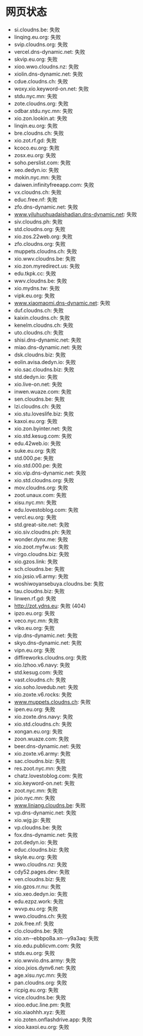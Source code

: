 # 网页状态
- si.cloudns.be: 失败
- linqing.eu.org: 失败
- svip.cloudns.org: 失败
- vercel.dns-dynamic.net: 失败
- skvip.eu.org: 失败
- xioo.wwo.cloudns.nz: 失败
- xiolin.dns-dynamic.net: 失败
- cdue.cloudns.ch: 失败
- woxy.xio.keyword-on.net: 失败
- stdu.nyc.mn: 失败
- zote.cloudns.org: 失败
- odbar.stdu.nyc.mn: 失败
- xio.zon.lookin.at: 失败
- linqin.eu.org: 失败
- bre.cloudns.ch: 失败
- xio.zot.rf.gd: 失败
- kcoco.eu.org: 失败
- zosx.eu.org: 失败
- soho.perslist.com: 失败
- xeo.dedyn.io: 失败
- mokin.nyc.mn: 失败
- daiwen.infinityfreeapp.com: 失败
- vx.cloudns.ch: 失败
- educ.free.nf: 失败
- zfo.dns-dynamic.net: 失败
- www.yiluhuohuadaishadian.dns-dynamic.net: 失败
- siv.cloudns.ph: 失败
- std.cloudns.org: 失败
- xio.zos.22web.org: 失败
- zfo.cloudns.org: 失败
- muppets.cloudns.ch: 失败
- xio.wwv.cloudns.be: 失败
- xio.zon.myredirect.us: 失败
- edu.tkpk.cc: 失败
- wwv.cloudns.be: 失败
- xio.mydns.tw: 失败
- vipk.eu.org: 失败
- www.xiaomaomi.dns-dynamic.net: 失败
- duf.cloudns.ch: 失败
- kaixin.cloudns.ch: 失败
- kenelm.cloudns.ch: 失败
- uto.cloudns.ch: 失败
- shisi.dns-dynamic.net: 失败
- miao.dns-dynamic.net: 失败
- dsk.cloudns.biz: 失败
- eolin.avisa.dedyn.io: 失败
- xio.sac.cloudns.biz: 失败
- std.dedyn.io: 失败
- xio.live-on.net: 失败
- inwen.wuaze.com: 失败
- sen.cloudns.be: 失败
- lzi.cloudns.ch: 失败
- xio.stu.loveslife.biz: 失败
- kaxoi.eu.org: 失败
- xio.zon.byinter.net: 失败
- xio.std.kesug.com: 失败
- edu.42web.io: 失败
- suke.eu.org: 失败
- std.000.pe: 失败
- xio.std.000.pe: 失败
- xio.vip.dns-dynamic.net: 失败
- xio.std.cloudns.org: 失败
- mov.cloudns.org: 失败
- zoot.unaux.com: 失败
- xisu.nyc.mn: 失败
- edu.lovestoblog.com: 失败
- vercl.eu.org: 失败
- std.great-site.net: 失败
- xio.siv.cloudns.ph: 失败
- wonder.dynx.me: 失败
- xio.zoot.myfw.us: 失败
- virgo.cloudns.biz: 失败
- xio.gzos.link: 失败
- sch.cloudns.be: 失败
- xio.jxsio.v6.army: 失败
- woshiwoyansebuya.cloudns.be: 失败
- tau.cloudns.biz: 失败
- linwen.rf.gd: 失败
- http://zot.ydns.eu: 失败 (404)
- ipzo.eu.org: 失败
- veco.nyc.mn: 失败
- viko.eu.org: 失败
- vip.dns-dynamic.net: 失败
- skyo.dns-dynamic.net: 失败
- vipn.eu.org: 失败
- diffireworks.cloudns.org: 失败
- xio.lzhoo.v6.navy: 失败
- std.kesug.com: 失败
- vast.cloudns.ch: 失败
- xio.soho.lovedub.net: 失败
- xio.zoxte.v6.rocks: 失败
- www.muppets.cloudns.ch: 失败
- ipen.eu.org: 失败
- xio.zoxte.dns.navy: 失败
- xio.std.cloudns.ch: 失败
- xongan.eu.org: 失败
- zoon.wuaze.com: 失败
- beer.dns-dynamic.net: 失败
- xio.zoxte.v6.army: 失败
- sac.cloudns.biz: 失败
- res.zoot.nyc.mn: 失败
- chatz.lovestoblog.com: 失败
- xio.keyword-on.net: 失败
- zoot.nyc.mn: 失败
- jxio.nyc.mn: 失败
- www.liniang.cloudns.be: 失败
- vp.dns-dynamic.net: 失败
- xio.wjg.jp: 失败
- vp.cloudns.be: 失败
- fox.dns-dynamic.net: 失败
- zot.dedyn.io: 失败
- educ.cloudns.biz: 失败
- skyle.eu.org: 失败
- wwo.cloudns.nz: 失败
- cdy52.pages.dev: 失败
- ven.cloudns.biz: 失败
- xio.gzos.rr.nu: 失败
- xio.xeo.dedyn.io: 失败
- edu.ezpz.work: 失败
- wvvp.eu.org: 失败
- wwo.cloudns.ch: 失败
- zok.free.nf: 失败
- clo.cloudns.be: 失败
- xio.xn--ebbpo8a.xn--y9a3aq: 失败
- xio.edu.publicvm.com: 失败
- stds.eu.org: 失败
- xio.wwvio.dns.army: 失败
- xioo.jxios.dynv6.net: 失败
- age.xisu.nyc.mn: 失败
- pan.cloudns.org: 失败
- ricpig.eu.org: 失败
- vice.cloudns.be: 失败
- xioo.educ.line.pm: 失败
- xio.xiaohhh.xyz: 失败
- xio.zoten.onflashdrive.app: 失败
- xioo.kaxoi.eu.org: 失败
